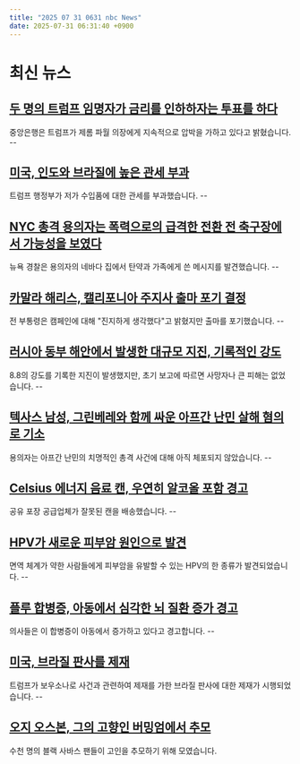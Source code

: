 ```yaml
---
title: "2025 07 31 0631 nbc News"
date: 2025-07-31 06:31:40 +0900
---
```


# 최신 뉴스 
## [두 명의 트럼프 임명자가 금리를 인하하자는 투표를 하다](https://www.nbcnews.com/business/economy/federal-reserve-interest-rate-decision-july-2025-what-to-know-rcna222028) 
중앙은행은 트럼프가 제롬 파월 의장에게 지속적으로 압박을 가하고 있다고 밝혔습니다. -- 

## [미국, 인도와 브라질에 높은 관세 부과](https://www.nbcnews.com/business/business-news/trump-hits-india-25-tariff-rcna221907) 
트럼프 행정부가 저가 수입품에 대한 관세를 부과했습니다. -- 

## [NYC 총격 용의자는 폭력으로의 급격한 전환 전 축구장에서 가능성을 보였다](https://www.nbcnews.com/news/us-news/nyc-shooting-suspect-showed-promise-football-field-abrupt-turn-violenc-rcna221929) 
뉴욕 경찰은 용의자의 네바다 집에서 탄약과 가족에게 쓴 메시지를 발견했습니다. -- 

## [카말라 해리스, 캘리포니아 주지사 출마 포기 결정](https://www.nbcnews.com/politics/2026-election/kamala-harris-decides-not-run-governor-california-rcna222048) 
전 부통령은 캠페인에 대해 "진지하게 생각했다"고 밝혔지만 출마를 포기했습니다. -- 

## [러시아 동부 해안에서 발생한 대규모 지진, 기록적인 강도](https://www.nbcnews.com/world/russia/earthquake-russia-east-coast-powerful-ever-recorded-ranking-rcna221887) 
8.8의 강도를 기록한 지진이 발생했지만, 초기 보고에 따르면 사망자나 큰 피해는 없었습니다. -- 

## [텍사스 남성, 그린베레와 함께 싸운 아프간 난민 살해 혐의로 기소](https://www.nbcnews.com/news/us-news/texas-man-charged-killing-afghan-refugee-fought-green-berets-rcna221836) 
용의자는 아프간 난민의 치명적인 총격 사건에 대해 아직 체포되지 않았습니다. -- 

## [Celsius 에너지 음료 캔, 우연히 알코올 포함 경고](https://www.nbcnews.com/business/business-news/recall-warns-celsius-energy-drink-cans-accidentally-contain-alcohol-rcna222005) 
공유 포장 공급업체가 잘못된 캔을 배송했습니다. -- 

## [HPV가 새로운 피부암 원인으로 발견](https://www.nbcnews.com/health/cancer/beta-hpv-squamous-skin-cancer-immunocompromised-rcna222031) 
면역 체계가 약한 사람들에게 피부암을 유발할 수 있는 HPV의 한 종류가 발견되었습니다. -- 

## [플루 합병증, 아동에서 심각한 뇌 질환 증가 경고](https://www.nbcnews.com/health/health-news/acute-necrotizing-encephalopathy-flu-complication-kids-brain-swelling-rcna221838) 
의사들은 이 합병증이 아동에서 증가하고 있다고 경고합니다. -- 

## [미국, 브라질 판사를 제재](https://www.nbcnews.com/politics/trump-administration/us-sanctions-brazilian-judge-targeted-trump-bolsonaro-rcna222045) 
트럼프가 보우소나로 사건과 관련하여 제재를 가한 브라질 판사에 대한 제재가 시행되었습니다. -- 

## [오지 오스본, 그의 고향인 버밍엄에서 추모](https://www.nbcnews.com/world/europe/birmingham-home-metal-honors-ozzy-osbourne-hearse-makes-way-city-rcna221899) 
수천 명의 블랙 사바스 팬들이 고인을 추모하기 위해 모였습니다.